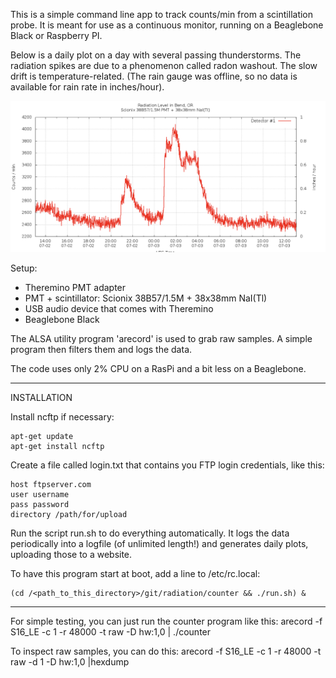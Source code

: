 This is a simple command line app to track counts/min from a scintillation 
probe.  It is meant for use as a continuous monitor, running on a Beaglebone Black or Raspberry PI.

Below is a daily plot on a day with several passing thunderstorms.
The radiation spikes are due to a phenomenon called radon washout. The slow drift is temperature-related.
(The rain gauge was offline, so no data is available for rain rate in inches/hour).

![Daily Radiation Plot](daily_radiation_070322.jpg?raw=true "Daily Radiation Plot")

Setup:
- Theremino PMT adapter
- PMT + scintillator: Scionix 38B57/1.5M + 38x38mm NaI(Tl)
- USB audio device that comes with Theremino
- Beaglebone Black

The ALSA utility program 'arecord' is used to grab raw samples. A simple program then filters them and logs the data.

The code uses only 2% CPU on a RasPi and a bit less on a Beaglebone.

-----
INSTALLATION

Install ncftp if necessary:

	apt-get update
	apt-get install ncftp

Create a file called login.txt that contains you FTP login credentials, like this:

	host ftpserver.com
	user username
	pass password
	directory /path/for/upload

Run the script run.sh to do everything automatically.  It logs the data periodically into 
a logfile (of unlimited length!) and generates daily plots, uploading those to a website.

To have this program start at boot, add a line to /etc/rc.local:

	(cd /<path_to_this_directory>/git/radiation/counter && ./run.sh) &

-----

For simple testing, you can just run the counter program like this:
arecord -f S16_LE -c 1 -r 48000  -t raw -D hw:1,0 | ./counter

To inspect raw samples, you can do this: 
arecord -f S16_LE -c 1 -r 48000  -t raw -d 1 -D hw:1,0 |hexdump
